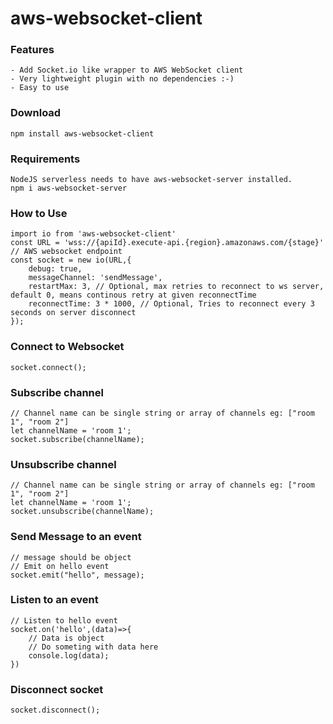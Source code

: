 # aws-websocket-client

### Features
```
- Add Socket.io like wrapper to AWS WebSocket client
- Very lightweight plugin with no dependencies :-)
- Easy to use
```

### Download
```
npm install aws-websocket-client
```

### Requirements
```
NodeJS serverless needs to have aws-websocket-server installed.
npm i aws-websocket-server
```

### How to Use
```
import io from 'aws-websocket-client'
const URL = 'wss://{apiId}.execute-api.{region}.amazonaws.com/{stage}' // AWS websocket endpoint
const socket = new io(URL,{
    debug: true,
    messageChannel: 'sendMessage',
    restartMax: 3, // Optional, max retries to reconnect to ws server, default 0, means continous retry at given reconnectTime
    reconnectTime: 3 * 1000, // Optional, Tries to reconnect every 3 seconds on server disconnect
});
```

### Connect to Websocket
```
socket.connect();
```

### Subscribe channel
```
// Channel name can be single string or array of channels eg: ["room 1", "room 2"]
let channelName = 'room 1';
socket.subscribe(channelName);
```

### Unsubscribe channel
```
// Channel name can be single string or array of channels eg: ["room 1", "room 2"]
let channelName = 'room 1';
socket.unsubscribe(channelName);
```

### Send Message to an event
```
// message should be object
// Emit on hello event
socket.emit("hello", message);
```


### Listen to an event
```
// Listen to hello event 
socket.on('hello',(data)=>{
    // Data is object
    // Do someting with data here
    console.log(data);
})
```

### Disconnect socket
```
socket.disconnect();
```